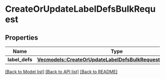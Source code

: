 # CreateOrUpdateLabelDefsBulkRequest

## Properties

Name | Type | Description | Notes
------------ | ------------- | ------------- | -------------
**label_defs** | [**Vec<models::CreateOrUpdateLabelDefsBulkRequestLabelDefsInner>**](CreateOrUpdateLabelDefsBulkRequest_label_defs_inner.md) |  | 

[[Back to Model list]](../README.md#documentation-for-models) [[Back to API list]](../README.md#documentation-for-api-endpoints) [[Back to README]](../README.md)


